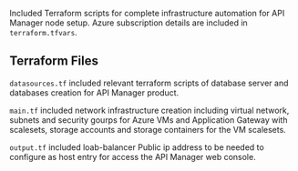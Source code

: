 Included Terraform scripts for complete infrastructure automation for API Manager node setup. Azure subscription details are included in `terraform.tfvars`.

Terraform Files
----------------
`datasources.tf`
    included relevant terraform scripts of database server and databases creation for API Manager product.
    
`main.tf`
    included network infrastructure creation including virtual network, subnets and security gourps for Azure VMs and Application Gateway with scalesets, storage accounts and storage containers for the VM scalesets.
    
`output.tf`
    included loab-balancer Public ip address to be needed to configure as host entry for access the API Manager web console. 